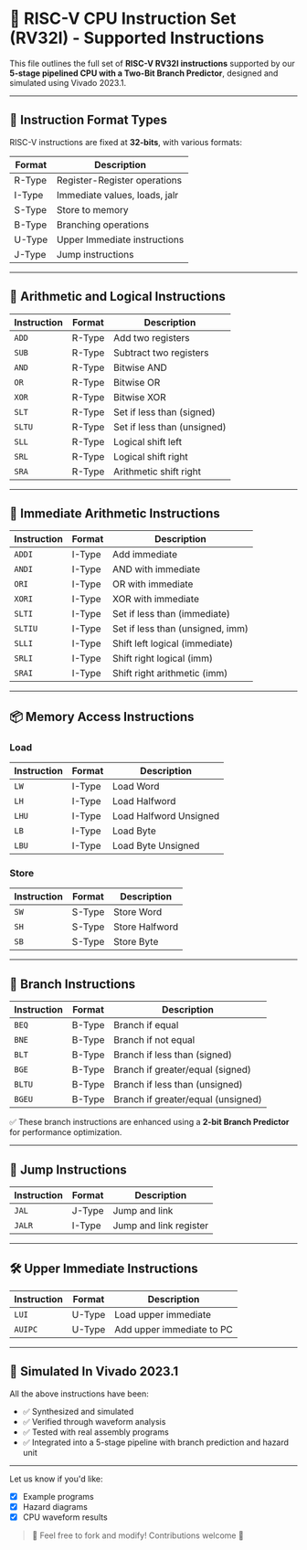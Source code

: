 # 📜 RISC-V CPU Instruction Set (RV32I) - Supported Instructions

This file outlines the full set of **RISC-V RV32I instructions** supported by our **5-stage pipelined CPU with a Two-Bit Branch Predictor**, designed and simulated using Vivado 2023.1.

---

## 🧠 Instruction Format Types

RISC-V instructions are fixed at **32-bits**, with various formats:

| Format | Description                        |
|--------|------------------------------------|
| R-Type | Register-Register operations       |
| I-Type | Immediate values, loads, jalr      |
| S-Type | Store to memory                    |
| B-Type | Branching operations               |
| U-Type | Upper Immediate instructions       |
| J-Type | Jump instructions                  |

---

## 🔢 Arithmetic and Logical Instructions

| Instruction | Format | Description                       |
|-------------|--------|-----------------------------------|
| `ADD`       | R-Type | Add two registers                 |
| `SUB`       | R-Type | Subtract two registers            |
| `AND`       | R-Type | Bitwise AND                       |
| `OR`        | R-Type | Bitwise OR                        |
| `XOR`       | R-Type | Bitwise XOR                       |
| `SLT`       | R-Type | Set if less than (signed)         |
| `SLTU`      | R-Type | Set if less than (unsigned)       |
| `SLL`       | R-Type | Logical shift left                |
| `SRL`       | R-Type | Logical shift right               |
| `SRA`       | R-Type | Arithmetic shift right            |

---

## 🧮 Immediate Arithmetic Instructions

| Instruction | Format | Description                       |
|-------------|--------|-----------------------------------|
| `ADDI`      | I-Type | Add immediate                     |
| `ANDI`      | I-Type | AND with immediate                |
| `ORI`       | I-Type | OR with immediate                 |
| `XORI`      | I-Type | XOR with immediate                |
| `SLTI`      | I-Type | Set if less than (immediate)      |
| `SLTIU`     | I-Type | Set if less than (unsigned, imm)  |
| `SLLI`      | I-Type | Shift left logical (immediate)    |
| `SRLI`      | I-Type | Shift right logical (imm)         |
| `SRAI`      | I-Type | Shift right arithmetic (imm)      |

---

## 📦 Memory Access Instructions

### Load

| Instruction | Format | Description              |
|-------------|--------|--------------------------|
| `LW`        | I-Type | Load Word                |
| `LH`        | I-Type | Load Halfword            |
| `LHU`       | I-Type | Load Halfword Unsigned   |
| `LB`        | I-Type | Load Byte                |
| `LBU`       | I-Type | Load Byte Unsigned       |

### Store

| Instruction | Format | Description              |
|-------------|--------|--------------------------|
| `SW`        | S-Type | Store Word               |
| `SH`        | S-Type | Store Halfword           |
| `SB`        | S-Type | Store Byte               |

---

## 🔀 Branch Instructions

| Instruction | Format | Description                        |
|-------------|--------|------------------------------------|
| `BEQ`       | B-Type | Branch if equal                    |
| `BNE`       | B-Type | Branch if not equal                |
| `BLT`       | B-Type | Branch if less than (signed)       |
| `BGE`       | B-Type | Branch if greater/equal (signed)   |
| `BLTU`      | B-Type | Branch if less than (unsigned)     |
| `BGEU`      | B-Type | Branch if greater/equal (unsigned) |

✅ These branch instructions are enhanced using a **2-bit Branch Predictor** for performance optimization.

---

## 🚀 Jump Instructions

| Instruction | Format | Description                |
|-------------|--------|----------------------------|
| `JAL`       | J-Type | Jump and link              |
| `JALR`      | I-Type | Jump and link register     |

---

## 🛠️ Upper Immediate Instructions

| Instruction | Format | Description                        |
|-------------|--------|------------------------------------|
| `LUI`       | U-Type | Load upper immediate               |
| `AUIPC`     | U-Type | Add upper immediate to PC          |

---

## 🧪 Simulated In Vivado 2023.1

All the above instructions have been:

- ✅ Synthesized and simulated
- ✅ Verified through waveform analysis
- ✅ Tested with real assembly programs
- ✅ Integrated into a 5-stage pipeline with branch prediction and hazard unit

---

Let us know if you'd like:

- [x] Example programs
- [x] Hazard diagrams
- [x] CPU waveform results

> 📌 Feel free to fork and modify! Contributions welcome 🚀
